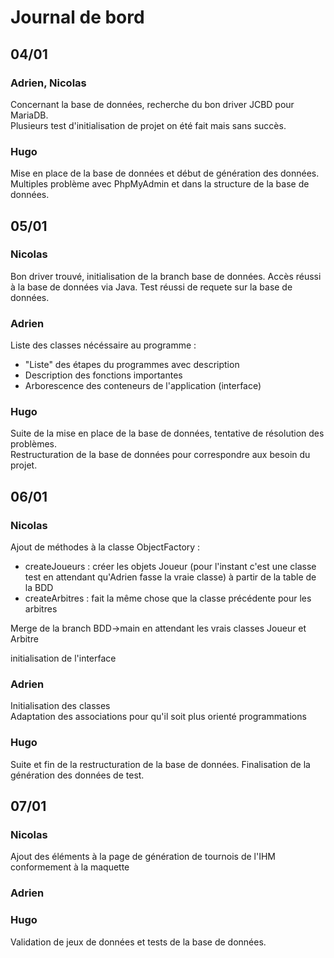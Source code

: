 # Journal de bord

## 04/01
### Adrien, Nicolas  

Concernant la base de données, recherche du bon driver JCBD pour MariaDB.  
Plusieurs test d'initialisation de projet on été fait mais sans succès.  

### Hugo  

Mise en place de la base de données et début de génération des données. Multiples problème avec PhpMyAdmin et dans la structure de la base de données.  

## 05/01
### Nicolas  

Bon driver trouvé, initialisation de la branch base de données. Accès réussi à la base de données via Java. Test réussi de requete sur la base de données.  

### Adrien  

Liste des classes nécéssaire au programme :  
- "Liste" des étapes du programmes avec description  
- Description des fonctions importantes  
- Arborescence des conteneurs de l'application (interface)  

### Hugo   

Suite de la mise en place de la base de données, tentative de résolution des problèmes.  
Restructuration de la base de données pour correspondre aux besoin du projet.  

## 06/01
### Nicolas  

Ajout de méthodes à la classe ObjectFactory :
- createJoueurs : créer les objets Joueur (pour l'instant c'est une classe test en attendant qu'Adrien fasse la vraie classe) à partir de la table de la BDD
- createArbitres : fait la même chose que la classe précédente pour les arbitres

Merge de la branch BDD->main en attendant les vrais classes Joueur et Arbitre

initialisation de l'interface

### Adrien  

Initialisation des classes  
Adaptation des associations pour qu'il soit plus orienté programmations


### Hugo   

Suite et fin de la restructuration de la base de données. Finalisation de la génération des données de test.  

## 07/01
### Nicolas

Ajout des éléments à la page de génération de tournois de l'IHM conformement à la maquette  

### Adrien
### Hugo

Validation de jeux de données et tests de la base de données.
